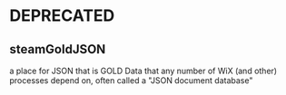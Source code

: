 # DEPRECATED
## steamGoldJSON
a place for JSON that is GOLD Data that any number of WiX (and other) processes depend on, often called a "JSON document database" 
